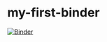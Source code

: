 # my-first-binder
[![Binder](https://mybinder.org/badge_logo.svg)](https://mybinder.org/v2/gh/dukuaris/my-first-binder/HEAD)
